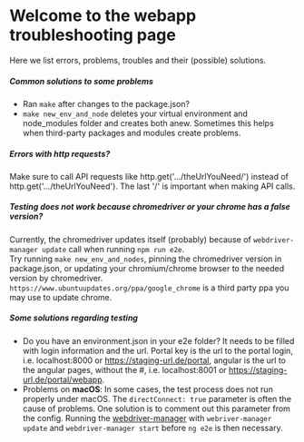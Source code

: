 # Welcome to the webapp troubleshooting page
Here we list errors, problems, troubles and their (possible) solutions.

##### Common solutions to some problems
- Ran `make` after changes to the package.json?
- `make new_env_and_node` deletes your virtual environment and node_modules folder and creates both anew. Sometimes this helps when third-party packages and modules create problems.

##### Errors with http requests?
Make sure to call API requests like http.get('.../theUrlYouNeed/') instead of http.get('.../theUrlYouNeed'). The last '/' is important when making API calls.

##### Testing does not work because chromedriver or your chrome has a false version?
Currently, the chromedriver updates itself (probably) because of `webdriver-manager update` call when running `npm run e2e`.  
Try running `make new_env_and_nodes`, pinning the chromedriver version in package.json, or updating your chromium/chrome browser to the needed version by chromedriver.  
`https://www.ubuntuupdates.org/ppa/google_chrome` is a third party ppa you may use to update chrome.

##### Some solutions regarding testing
- Do you have an environment.json in your e2e folder? It needs to be filled with login information and the url. Portal key is the url to the portal login, i.e. localhost:8000 or https://staging-url.de/portal, angular is the url to the angular pages, without the #, i.e. localhost:8001 or https://staging-url.de/portal/webapp.
- Problems on **macOS**: In some cases, the test process does not run properly under macOS. The `directConnect: true` parameter is often the cause of problems. One solution is to comment out this parameter from the config. Running the [webdriver-manager](https://www.npmjs.com/package/webdriver-manager/) with `webriver-manager update` and `webdriver-manager start` before `ng e2e` is then necessary. 
